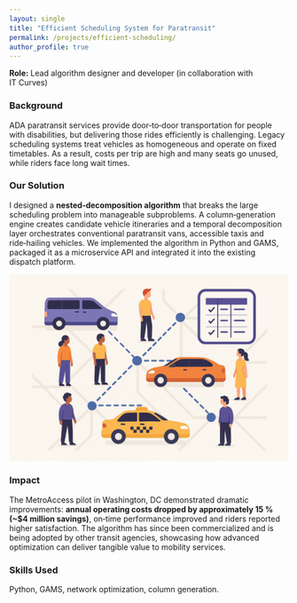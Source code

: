 ```yaml
---
layout: single
title: "Efficient Scheduling System for Paratransit"
permalink: /projects/efficient-scheduling/
author_profile: true
---
```


**Role:** Lead algorithm designer and developer (in collaboration with IT Curves)

### Background

ADA paratransit services provide door‑to‑door transportation for people with disabilities, but delivering those rides efficiently is challenging. Legacy scheduling systems treat vehicles as homogeneous and operate on fixed timetables. As a result, costs per trip are high and many seats go unused, while riders face long wait times.

### Our Solution

I designed a **nested‑decomposition algorithm** that breaks the large scheduling problem into manageable subproblems. A column‑generation engine creates candidate vehicle itineraries and a temporal decomposition layer orchestrates conventional paratransit vans, accessible taxis and ride‑hailing vehicles. We implemented the algorithm in Python and GAMS, packaged it as a microservice API and integrated it into the existing dispatch platform.

![Nested decomposition algorithm illustration](/assets/img/project-efficient-scheduling.png)

### Impact

The MetroAccess pilot in Washington, DC demonstrated dramatic improvements: **annual operating costs dropped by approximately 15 % (~$4 million savings)**, on‑time performance improved and riders reported higher satisfaction. The algorithm has since been commercialized and is being adopted by other transit agencies, showcasing how advanced optimization can deliver tangible value to mobility services.

### Skills Used

Python, GAMS, network optimization, column generation.